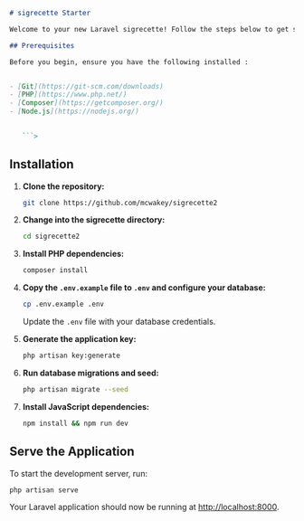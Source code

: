 ```markdown
# sigrecette Starter

Welcome to your new Laravel sigrecette! Follow the steps below to get started.

## Prerequisites

Before you begin, ensure you have the following installed : 


- [Git](https://git-scm.com/downloads)
- [PHP](https://www.php.net/)
- [Composer](https://getcomposer.org/)
- [Node.js](https://nodejs.org/)

 
   ```>
   ```

## Installation
1. **Clone the repository:**
   ```bash
   git clone https://github.com/mcwakey/sigrecette2
   ```

2. **Change into the sigrecette directory:**
   ```bash
   cd sigrecette2
   ```

3. **Install PHP dependencies:**
   ```bash
   composer install
   ```

4. **Copy the `.env.example` file to `.env` and configure your database:**
   ```bash
   cp .env.example .env
   ```
   Update the `.env` file with your database credentials.

5. **Generate the application key:**
   ```bash
   php artisan key:generate
   ```

6. **Run database migrations and seed:**
   ```bash
   php artisan migrate --seed
   ```

7. **Install JavaScript dependencies:**
   ```bash
   npm install && npm run dev
   ```

## Serve the Application

To start the development server, run:

```bash
php artisan serve
```

Your Laravel application should now be running at [http://localhost:8000](http://localhost:8000).




